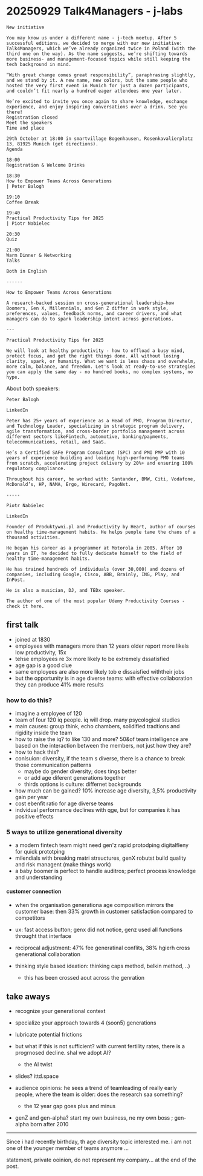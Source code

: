 # 20250929 Talk4Managers - j-labs

```
New initiative

You may know us under a different name - j-tech meetup. After 5 successful editions, we decided to merge with our new initiative: Talk4Managers, which we’ve already organized twice in Poland (with the third one on the way). As the name suggests, we’re shifting towards more business- and management-focused topics while still keeping the tech background in mind.

“With great change comes great responsibility”, paraphrasing slightly, and we stand by it. A new name, new colors, but the same people who hosted the very first event in Munich for just a dozen participants, and couldn’t fit nearly a hundred eager attendees one year later.

We’re excited to invite you once again to share knowledge, exchange experience, and enjoy inspiring conversations over a drink. See you there!
Registration closed
Meet the speakers
Time and place

29th October at 18:00 in smartvillage Bogenhausen, Rosenkavalierplatz 13, 81925 Munich (get directions).
Agenda

18:00
Registration & Welcome Drinks

18:30
How to Empower Teams Across Generations
| Peter Balogh

19:10
Coffee Break

19:40
Practical Productivity Tips for 2025
| Piotr Nabielec

20:30
Quiz

21:00
Warm Dinner & Networking
Talks

Both in English

------

How to Empower Teams Across Generations

A research‑backed session on cross‑generational leadership—how Boomers, Gen X, Millennials, and Gen Z differ in work style, preferences, values, feedback norms, and career drivers, and what managers can do to spark leadership intent across generations.

---

Practical Productivity Tips for 2025

We will look at healthy productivity - how to offload a busy mind, protect focus, and get the right things done. All without losing clarity, spark, or humanity. What we want is less chaos and overwhelm, more calm, balance, and freedom. Let's look at ready-to-use strategies you can apply the same day - no hundred books, no complex systems, no hype.
```

About both speakers:
```
Peter Balogh

LinkedIn

Peter has 25+ years of experience as a Head of PMO, Program Director, and Technology Leader, specializing in strategic program delivery, agile transformation, and cross-border portfolio management across different sectors likeFintech, automotive, banking/payments, telecommunications, retail, and SaaS.

He’s a Certified SAFe Program Consultant (SPC) and PMI PMP with 10 years of experience building and leading high-performing PMO teams from scratch, accelerating project delivery by 20%+ and ensuring 100% regulatory compliance.

Throughout his career, he worked with: Santander, BMW, Citi, Vodafone, McDonald’s, HP, NAMA, Ergo, Wirecard, PagoNxt.

-----

Piotr Nabielec

LinkedIn

Founder of Produktywni.pl and Productivity by Heart, author of courses on healthy time-management habits. He helps people tame the chaos of a thousand activities.

He began his career as a programmer at Motorola in 2005. After 10 years in IT, he decided to fully dedicate himself to the field of healthy time-management habits.

He has trained hundreds of individuals (over 30,000) and dozens of companies, including Google, Cisco, ABB, Brainly, ING, Play, and InPost.

He is also a musician, DJ, and TEDx speaker.

The author of one of the most popular Udemy Productivity Courses - check it here.
```

## first talk
* joined at 1830
* employees with managers more than 12 years older report more likels low productivity, 15x
* tehse employees re 3x more likely to be extremely dssatisfied
* age gap is a good clue
* same employees are also more likely tob e dissaisfied withtheir jobs
* but the opportunity is in age diverse teams: with effective collaboration they can produce 41% more results

### how to do this?
* imagine a employee of 120
* team of four 120 iq people. iq will drop. many psycological studies
* main causes: group think, echo chambers, solidified tradtions and rigidity inside the team
* how to raise the iq? to like 130 and more? 50&of team intelligence are based on the interaction between the members, not just how they are?
* how to hack this?
* conlsuion: diversity, if the team s diverse, there is a chance to break those communication patterns
  * maybe do gender diversity; does tings better
  * or add age diferent generations together
  * thirds options is culture: differnet backgrounds
* how much can be gained? 10% increase age diversity, 3,5% productivity gain per year
* cost ebenfit ratio for age diverse teams
* indvidual performance declines with qge, but for companies it has positive effects

### 5 ways to utilize generational diversity
* a modern fintech team might need gen'z rapid protodping digitalfleny for quick prototping
* milendials with breaking matri strsuctures, genX robutst build quality and risk managent (make things work)
* a baby boomer is perfect to handle auditros; perfect process knowledge and understanding

#### customer connection
* when the organisation generationa age composition mirrors the customer base: then 33% growth in customer satisfaction compared to competitors
* ux: fast access button; genx did not notice, genz used all functions throught that interface

* reciprocal adjustment: 47% fee generatinal conflits, 38% hgierh cross generational collaboration
* thinking style based ideation: thinking caps method, belkin method, ..)
  * this has been crossed aout across the genration

## take aways
* recognize your generational context
* specialize your approach towards 4 (soon5) generations
* lubricate potential frictions

* but what if this is not sufficient? with current fertility rates, there is a progrnosed decline. shal we adopt AI?
  * the AI twist
* slides? ittd.space


* audience opinions: he sees a trend of teamleading of really early people, where the team is older: does the research saa something?
  * the 12 year gap goes plus and minus
* genZ and gen-alpha? start my own business, ne my own boss  ; gen-alpha born after 2010

----

Since i had recently birthday, th age diversity topic interested me. i am not one of the younger member of teams anymore ...

statement, private ooinion, do not represent my company... at the end of the post.

